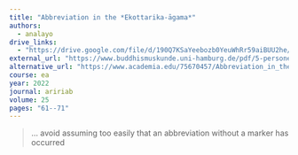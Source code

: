 ```yaml
---
title: "Abbreviation in the *Ekottarika-āgama*"
authors:
  - analayo
drive_links:
  - "https://drive.google.com/file/d/190Q7KSaYeebozb0YeuWhRr59aiBUU2he/view?usp=drivesdk"
external_url: "https://www.buddhismuskunde.uni-hamburg.de/pdf/5-personen/analayo/abbreviationea.pdf"
alternative_url: "https://www.academia.edu/75670457/Abbreviation_in_the_Ekottarika_%C4%81gama?source=swp_share"
course: ea
year: 2022
journal: aririab
volume: 25
pages: "61--71"
---
```


> … avoid assuming too easily that an abbreviation without a marker has occurred
